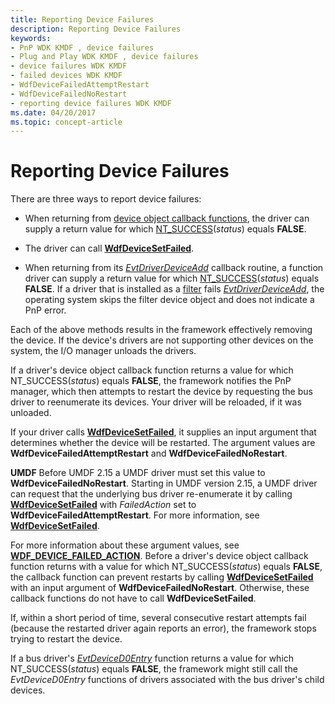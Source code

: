 ```yaml
---
title: Reporting Device Failures
description: Reporting Device Failures
keywords:
- PnP WDK KMDF , device failures
- Plug and Play WDK KMDF , device failures
- device failures WDK KMDF
- failed devices WDK KMDF
- WdfDeviceFailedAttemptRestart
- WdfDeviceFailedNoRestart
- reporting device failures WDK KMDF
ms.date: 04/20/2017
ms.topic: concept-article
---
```


# Reporting Device Failures


There are three ways to report device failures:

-  When returning from [device object callback functions](/windows-hardware/drivers/ddi/wdfdevice/#device-callbacks), the driver can supply a return value for which [NT\_SUCCESS](../kernel/using-ntstatus-values.md)(*status*) equals **FALSE**.

-  The driver can call [**WdfDeviceSetFailed**](/windows-hardware/drivers/ddi/wdfdevice/nf-wdfdevice-wdfdevicesetfailed).

-  When returning from its [*EvtDriverDeviceAdd*](/windows-hardware/drivers/ddi/wdfdriver/nc-wdfdriver-evt_wdf_driver_device_add) callback routine, a function driver can supply a return value for which [NT\_SUCCESS](../kernel/using-ntstatus-values.md)(*status*) equals **FALSE**. If a driver that is installed as a [filter]( ../install/installing-a-filter-driver.md) fails [*EvtDriverDeviceAdd*](/windows-hardware/drivers/ddi/wdfdriver/nc-wdfdriver-evt_wdf_driver_device_add), the operating system skips the filter device object and does not indicate a PnP error.

Each of the above methods results in the framework effectively removing the device. If the device's drivers are not supporting other devices on the system, the I/O manager unloads the drivers.

If a driver's device object callback function returns a value for which NT\_SUCCESS(*status*) equals **FALSE**, the framework notifies the PnP manager, which then attempts to restart the device by requesting the bus driver to reenumerate its devices. Your driver will be reloaded, if it was unloaded.

If your driver calls [**WdfDeviceSetFailed**](/windows-hardware/drivers/ddi/wdfdevice/nf-wdfdevice-wdfdevicesetfailed), it supplies an input argument that determines whether the device will be restarted. The argument values are **WdfDeviceFailedAttemptRestart** and **WdfDeviceFailedNoRestart**.

**UMDF** Before UMDF 2.15 a UMDF driver must set this value to **WdfDeviceFailedNoRestart**. Starting in UMDF version 2.15, a UMDF driver can request that the underlying bus driver re-enumerate it by calling [**WdfDeviceSetFailed**](/windows-hardware/drivers/ddi/wdfdevice/nf-wdfdevice-wdfdevicesetfailed) with *FailedAction* set to **WdfDeviceFailedAttemptRestart**. For more information, see [**WdfDeviceSetFailed**](/windows-hardware/drivers/ddi/wdfdevice/nf-wdfdevice-wdfdevicesetfailed). 

For more information about these argument values, see [**WDF\_DEVICE\_FAILED\_ACTION**](/windows-hardware/drivers/ddi/wdfdevice/ne-wdfdevice-_wdf_device_failed_action).
Before a driver's device object callback function returns with a value for which NT\_SUCCESS(*status*) equals **FALSE**, the callback function can prevent restarts by calling [**WdfDeviceSetFailed**](/windows-hardware/drivers/ddi/wdfdevice/nf-wdfdevice-wdfdevicesetfailed) with an input argument of **WdfDeviceFailedNoRestart**. Otherwise, these callback functions do not have to call **WdfDeviceSetFailed**.

If, within a short period of time, several consecutive restart attempts fail (because the restarted driver again reports an error), the framework stops trying to restart the device.

If a bus driver's [*EvtDeviceD0Entry*](/windows-hardware/drivers/ddi/wdfdevice/nc-wdfdevice-evt_wdf_device_d0_entry) function returns a value for which NT\_SUCCESS(*status*) equals **FALSE**, the framework might still call the *EvtDeviceD0Entry* functions of drivers associated with the bus driver's child devices.

 

